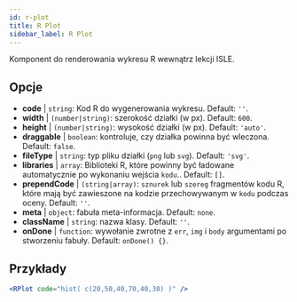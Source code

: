 ```yaml
---
id: r-plot
title: R Plot
sidebar_label: R Plot
---
```


Komponent do renderowania wykresu R wewnątrz lekcji ISLE.

## Opcje

* __code__ | `string`: Kod R do wygenerowania wykresu. Default: `''`.
* __width__ | `(number|string)`: szerokość działki (w px). Default: `600`.
* __height__ | `(number|string)`: wysokość działki (w px). Default: `'auto'`.
* __draggable__ | `boolean`: kontroluje, czy działka powinna być wleczona. Default: `false`.
* __fileType__ | `string`: typ pliku działki (`png` lub `svg`). Default: `'svg'`.
* __libraries__ | `array`: Biblioteki R, które powinny być ładowane automatycznie po wykonaniu wejścia `kodu`.. Default: `[]`.
* __prependCode__ | `(string|array)`: `sznurek` lub `szereg` fragmentów kodu R, które mają być zawieszone na kodzie przechowywanym w `kodu` podczas oceny. Default: `''`.
* __meta__ | `object`: fabuła meta-informacja. Default: `none`.
* __className__ | `string`: nazwa klasy. Default: `''`.
* __onDone__ | `function`: wywołanie zwrotne z `err`, `img` i `body` argumentami po stworzeniu fabuły. Default: `onDone() {}`.


## Przykłady

```jsx live
<RPlot code="hist( c(20,50,40,70,40,30) )" />
```

